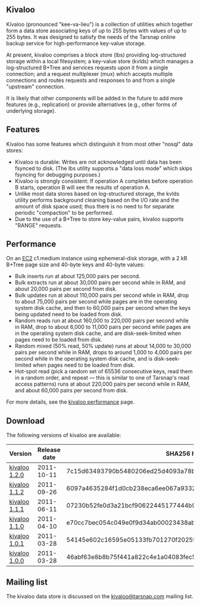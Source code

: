 Kivaloo
-------

Kivaloo (pronounced "kee-va-lieu") is a collection of utilities which together
form a data store associating keys of up to 255 bytes with values of up to 255
bytes.  It was designed to satisfy the needs of the Tarsnap online backup
service for high-performance key-value storage.

At present, kivaloo comprises a block store (lbs) providing log-structured
storage within a local filesystem; a key-value store (kvlds) which manages a
log-structured B+Tree and services requests upon it from a single connection;
and a request multiplexer (mux) which accepts multiple connections and routes
requests and responses to and from a single "upstream" connection.

It is likely that other components will be added in the future to add more
features (e.g., replication) or provide alternatives (e.g., other forms of
underlying storage).


Features
--------

Kivaloo has some features which distinguish it from most other "nosql" data
stores:

* Kivaloo is durable: Writes are not acknowledged until data has been fsynced
  to disk. (The lbs utility supports a "data loss mode" which skips fsyncing
  for debugging purposes.)
* Kivaloo is strongly consistent: If operation A completes before operation B
  starts, operation B will see the results of operation A.
* Unlike most data stores based on log-structured storage, the kvlds utility
  performs background cleaning based on the I/O rate and the amount of disk
  space used; thus there is no need to for separate periodic "compaction" to be
  performed.
* Due to the use of a B+Tree to store key-value pairs, kivaloo supports "RANGE"
  requests.


Performance
-----------

On an [EC2](http://aws.amazon.com/ec2/) c1.medium instance using ephemeral-disk
storage, with a 2 kB B+Tree page size and 40-byte keys and 40-byte values:

* Bulk inserts run at about 125,000 pairs per second.
* Bulk extracts run at about 30,000 pairs per second while in RAM, and about
  20,000 pairs per second from disk.
* Bulk updates run at about 110,000 pairs per second while in RAM, drop to
  about 75,000 pairs per second while pages are in the operating system disk
  cache, and then to 60,000 pairs per second when the keys being updated need
  to be loaded from disk.
* Random reads run at about 160,000 to 220,000 pairs per second while in RAM,
  drop to about 6,000 to 11,000 pairs per second while pages are in the
  operating system disk cache, and are disk-seek-limited when pages need to be
  loaded from disk.
* Random mixed (50% read, 50% update) runs at about 14,000 to 30,000 pairs per
  second while in RAM, drops to around 1,000 to 4,000 pairs per second while in
  the operating system disk cache, and is disk-seek-limited when pages need to
  be loaded from disk.
* Hot-spot read (pick a random set of 65536 consecutive keys, read them in a
  random order, and repeat — this is similar to one of Tarsnap's read access
  patterns) runs at about 220,000 pairs per second while in RAM, and about
  60,000 pairs per second from disk.

For more details, see the [kivaloo
performance](http://www.tarsnap.com/kivaloo-perf.html) page.



Download
--------

The following versions of kivaloo are available:

Version | Release date | SHA256 hash
------- | ------------ | -----------
[kivaloo 1.2.0](http://www.tarsnap.com/kivaloo/kivaloo-1.2.0.tgz) | 2011-10-11 | 7c15d63493790b5480206ed25d4093a78bb271ce8198080a5601d6155e4eeccf
[kivaloo 1.1.2](http://www.tarsnap.com/kivaloo/kivaloo-1.1.2.tgz) | 2011-09-26 | 6097a4635284f1d0cb238eca6ee067a933206d645eef38c5ab37fe545ce6cd36
[kivaloo 1.1.1](http://www.tarsnap.com/kivaloo/kivaloo-1.1.1.tgz) | 2011-06-11 | 07230b52fe0d3a21bcf90622445177444b9b11ceec296e756627f68cc8d9a7af
[kivaloo 1.1.0](http://www.tarsnap.com/kivaloo/kivaloo-1.1.0.tgz) | 2011-04-10 | e70cc7bec054c049e0f9d34ab00023438abacecfe28886792e19ae888589ca77
[kivaloo 1.0.1](http://www.tarsnap.com/kivaloo/kivaloo-1.0.1.tgz) | 2011-03-28 | 54145e602c16595e05133fb701270f2025f16bca04e45766f6635acb61e609e2
[kivaloo 1.0.0](http://www.tarsnap.com/kivaloo/kivaloo-1.0.0.tgz) | 2011-03-28 | 46abf63e8b8b75f441a822c4e1a04083fec578f4e936fe51c8203a524c75d124


Mailing list
------------

The kivaloo data store is discussed on the <kivaloo@tarsnap.com> mailing list.


